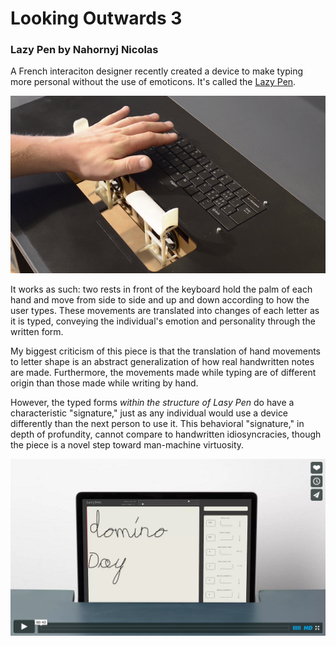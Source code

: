 # Looking Outwards 3

### Lazy Pen by Nahornyj Nicolas

A French interaciton designer recently created a device to make typing more personal without the use of emoticons. It's called the [Lazy Pen](http://www.nahornyj.com/lazypen.html).

![lazy pen 2](assets/lazy_pen_2.png)

It works as such: two rests in front of the keyboard hold the palm of each hand and move from side to side and up and down according to how the user types. These movements are translated into changes of each letter as it is typed, conveying the individual's emotion and personality through the written form.

My biggest criticism of this piece is that the translation of hand movements to letter shape is an abstract generalization of how real handwritten notes are made. Furthermore, the movements made while typing are of different origin than those made while writing by hand. 

However, the typed forms *within the structure of Lasy Pen* do have a characteristic "signature," just as any individual would use a device differently than the next person to use it. This behavioral "signature," in depth of profundity, cannot compare to handwritten idiosyncracies, though the piece is a novel step toward man-machine virtuosity.

[![lazy pen](assets/lazy_pen.png)](https://vimeo.com/139208640)